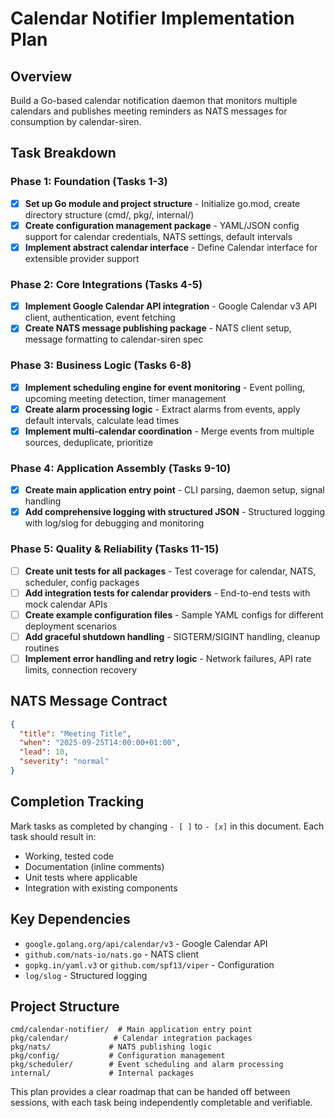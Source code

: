 # Calendar Notifier Implementation Plan

## Overview
Build a Go-based calendar notification daemon that monitors multiple calendars and publishes meeting reminders as NATS messages for consumption by calendar-siren.

## Task Breakdown

### Phase 1: Foundation (Tasks 1-3)
- [x] **Set up Go module and project structure** - Initialize go.mod, create directory structure (cmd/, pkg/, internal/)
- [x] **Create configuration management package** - YAML/JSON config support for calendar credentials, NATS settings, default intervals
- [x] **Implement abstract calendar interface** - Define Calendar interface for extensible provider support

### Phase 2: Core Integrations (Tasks 4-5)
- [x] **Implement Google Calendar API integration** - Google Calendar v3 API client, authentication, event fetching
- [x] **Create NATS message publishing package** - NATS client setup, message formatting to calendar-siren spec

### Phase 3: Business Logic (Tasks 6-8)
- [x] **Implement scheduling engine for event monitoring** - Event polling, upcoming meeting detection, timer management
- [x] **Create alarm processing logic** - Extract alarms from events, apply default intervals, calculate lead times
- [x] **Implement multi-calendar coordination** - Merge events from multiple sources, deduplicate, prioritize

### Phase 4: Application Assembly (Tasks 9-10)
- [x] **Create main application entry point** - CLI parsing, daemon setup, signal handling
- [x] **Add comprehensive logging with structured JSON** - Structured logging with log/slog for debugging and monitoring

### Phase 5: Quality & Reliability (Tasks 11-15)
- [ ] **Create unit tests for all packages** - Test coverage for calendar, NATS, scheduler, config packages
- [ ] **Add integration tests for calendar providers** - End-to-end tests with mock calendar APIs
- [ ] **Create example configuration files** - Sample YAML configs for different deployment scenarios
- [ ] **Add graceful shutdown handling** - SIGTERM/SIGINT handling, cleanup routines
- [ ] **Implement error handling and retry logic** - Network failures, API rate limits, connection recovery

## NATS Message Contract
```json
{
  "title": "Meeting Title",
  "when": "2025-09-25T14:00:00+01:00",
  "lead": 10,
  "severity": "normal"
}
```

## Completion Tracking
Mark tasks as completed by changing `- [ ]` to `- [x]` in this document. Each task should result in:
- Working, tested code
- Documentation (inline comments)
- Unit tests where applicable
- Integration with existing components

## Key Dependencies
- `google.golang.org/api/calendar/v3` - Google Calendar API
- `github.com/nats-io/nats.go` - NATS client
- `gopkg.in/yaml.v3` or `github.com/spf13/viper` - Configuration
- `log/slog` - Structured logging

## Project Structure
```
cmd/calendar-notifier/  # Main application entry point
pkg/calendar/          # Calendar integration packages
pkg/nats/             # NATS publishing logic
pkg/config/           # Configuration management
pkg/scheduler/        # Event scheduling and alarm processing
internal/             # Internal packages
```

This plan provides a clear roadmap that can be handed off between sessions, with each task being independently completable and verifiable.